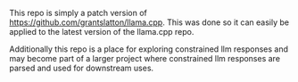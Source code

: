 This repo is simply a patch version of https://github.com/grantslatton/llama.cpp. This was done so it can easily be applied to the latest version of the llama.cpp repo.

Additionally this repo is a place for exploring constrained llm responses and may become part of a larger project where constrained llm responses are parsed and used for downstream uses.